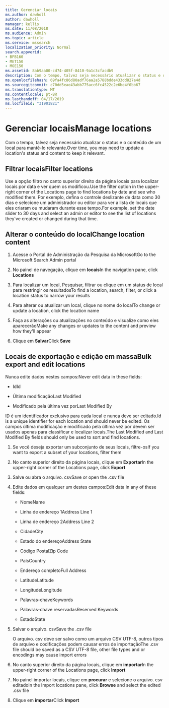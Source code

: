 ```yaml
---
title: Gerenciar locais
ms.author: dawholl
author: dawholl
manager: kellis
ms.date: 11/08/2018
ms.audience: Admin
ms.topic: article
ms.service: mssearch
localization_priority: Normal
search.appverid:
- BFB160
- MET150
- MOE150
ms.assetid: 8ab9aa00-cd74-405f-8410-9a1c3cfacdb9
description: Com o tempo, talvez seja necessário atualizar o status e o conteúdo de um local para mantê-lo relevante.
ms.openlocfilehash: 69fa4fc86d80adf76aa2a5788bdde433dd827a4d
ms.sourcegitcommit: c70dd5eae43abb775acc6fc4522c2e6be4f0bb67
ms.translationtype: MT
ms.contentlocale: pt-BR
ms.lasthandoff: 04/17/2019
ms.locfileid: "31901821"
---
```

# <a name="manage-locations"></a><span data-ttu-id="ea2cf-103">Gerenciar locais</span><span class="sxs-lookup"><span data-stu-id="ea2cf-103">Manage locations</span></span>

<span data-ttu-id="ea2cf-104">Com o tempo, talvez seja necessário atualizar o status e o conteúdo de um local para mantê-lo relevante.</span><span class="sxs-lookup"><span data-stu-id="ea2cf-104">Over time, you may need to update a location's status and content to keep it relevant.</span></span> 
  
## <a name="filter-locations"></a><span data-ttu-id="ea2cf-105">Filtrar locais</span><span class="sxs-lookup"><span data-stu-id="ea2cf-105">Filter locations</span></span>

<span data-ttu-id="ea2cf-106">Use a opção filtro no canto superior direito da página locais para localizar locais por data e ver quem os modificou.</span><span class="sxs-lookup"><span data-stu-id="ea2cf-106">Use the filter option in the upper-right corner of the Locations page to find locations by date and see who modified them.</span></span> <span data-ttu-id="ea2cf-107">Por exemplo, defina o controle deslizante de data como 30 dias e selecione um administrador ou editor para ver a lista de locais que eles criaram ou mudaram durante esse tempo.</span><span class="sxs-lookup"><span data-stu-id="ea2cf-107">For example, set the date slider to 30 days and select an admin or editor to see the list of locations they've created or changed during that time.</span></span>
  
## <a name="change-location-content"></a><span data-ttu-id="ea2cf-108">Alterar o conteúdo do local</span><span class="sxs-lookup"><span data-stu-id="ea2cf-108">Change location content</span></span>

1. <span data-ttu-id="ea2cf-109">Acesse o Portal de Administração da Pesquisa da Microsoft</span><span class="sxs-lookup"><span data-stu-id="ea2cf-109">Go to the Microsoft Search Admin portal</span></span>
    
2. <span data-ttu-id="ea2cf-110">No painel de navegação, clique em **locais**</span><span class="sxs-lookup"><span data-stu-id="ea2cf-110">In the navigation pane, click **Locations**</span></span>
    
3. <span data-ttu-id="ea2cf-111">Para localizar um local, Pesquisar, filtrar ou clique em um status de local para restringir os resultados</span><span class="sxs-lookup"><span data-stu-id="ea2cf-111">To find a location, search, filter, or click a location status to narrow your results</span></span>
    
4. <span data-ttu-id="ea2cf-112">Para alterar ou atualizar um local, clique no nome do local</span><span class="sxs-lookup"><span data-stu-id="ea2cf-112">To change or update a location, click the location name</span></span>
    
5. <span data-ttu-id="ea2cf-113">Faça as alterações ou atualizações no conteúdo e visualize como eles aparecerão</span><span class="sxs-lookup"><span data-stu-id="ea2cf-113">Make any changes or updates to the content and preview how they'll appear</span></span> 
    
6. <span data-ttu-id="ea2cf-114">Clique em **Salvar**</span><span class="sxs-lookup"><span data-stu-id="ea2cf-114">Click **Save**</span></span>
    
## <a name="bulk-export-and-edit-locations"></a><span data-ttu-id="ea2cf-115">Locais de exportação e edição em massa</span><span class="sxs-lookup"><span data-stu-id="ea2cf-115">Bulk export and edit locations</span></span>

<span data-ttu-id="ea2cf-116">Nunca edite dados nestes campos:</span><span class="sxs-lookup"><span data-stu-id="ea2cf-116">Never edit data in these fields:</span></span>
  
- <span data-ttu-id="ea2cf-117">Id</span><span class="sxs-lookup"><span data-stu-id="ea2cf-117">Id</span></span>
    
- <span data-ttu-id="ea2cf-118">Última modificação</span><span class="sxs-lookup"><span data-stu-id="ea2cf-118">Last Modified</span></span>
    
- <span data-ttu-id="ea2cf-119">Modificado pela última vez por</span><span class="sxs-lookup"><span data-stu-id="ea2cf-119">Last Modified By</span></span>
    
<span data-ttu-id="ea2cf-120">ID é um identificador exclusivo para cada local e nunca deve ser editado.</span><span class="sxs-lookup"><span data-stu-id="ea2cf-120">Id is a unique identifier for each location and should never be edited.</span></span> <span data-ttu-id="ea2cf-121">Os campos última modificação e modificado pela última vez por devem ser usados apenas para classificar e localizar locais.</span><span class="sxs-lookup"><span data-stu-id="ea2cf-121">The Last Modified and Last Modified By fields should only be used to sort and find locations.</span></span>
  
1. <span data-ttu-id="ea2cf-122">Se você deseja exportar um subconjunto de seus locais, filtre-os</span><span class="sxs-lookup"><span data-stu-id="ea2cf-122">If you want to export a subset of your locations, filter them</span></span>
    
2. <span data-ttu-id="ea2cf-123">No canto superior direito da página locais, clique em **Exportar**</span><span class="sxs-lookup"><span data-stu-id="ea2cf-123">In the upper-right corner of the Locations page, click **Export**</span></span>
    
3. <span data-ttu-id="ea2cf-124">Salve ou abra o arquivo. csv</span><span class="sxs-lookup"><span data-stu-id="ea2cf-124">Save or open the .csv file</span></span>
    
4. <span data-ttu-id="ea2cf-125">Edite dados em qualquer um destes campos:</span><span class="sxs-lookup"><span data-stu-id="ea2cf-125">Edit data in any of these fields:</span></span>
    
   - <span data-ttu-id="ea2cf-126">Nome</span><span class="sxs-lookup"><span data-stu-id="ea2cf-126">Name</span></span>
    
   - <span data-ttu-id="ea2cf-127">Linha de endereço 1</span><span class="sxs-lookup"><span data-stu-id="ea2cf-127">Address Line 1</span></span>
    
   - <span data-ttu-id="ea2cf-128">Linha de endereço 2</span><span class="sxs-lookup"><span data-stu-id="ea2cf-128">Address Line 2</span></span>
    
   - <span data-ttu-id="ea2cf-129">Cidade</span><span class="sxs-lookup"><span data-stu-id="ea2cf-129">City</span></span>
    
   - <span data-ttu-id="ea2cf-130">Estado do endereço</span><span class="sxs-lookup"><span data-stu-id="ea2cf-130">Address State</span></span>
    
   - <span data-ttu-id="ea2cf-131">Código Postal</span><span class="sxs-lookup"><span data-stu-id="ea2cf-131">Zip Code</span></span>
    
   - <span data-ttu-id="ea2cf-132">País</span><span class="sxs-lookup"><span data-stu-id="ea2cf-132">Country</span></span>
    
   - <span data-ttu-id="ea2cf-133">Endereço completo</span><span class="sxs-lookup"><span data-stu-id="ea2cf-133">Full Address</span></span>
    
   - <span data-ttu-id="ea2cf-134">Latitude</span><span class="sxs-lookup"><span data-stu-id="ea2cf-134">Latitude</span></span>
    
   - <span data-ttu-id="ea2cf-135">Longitude</span><span class="sxs-lookup"><span data-stu-id="ea2cf-135">Longitude</span></span>
    
   - <span data-ttu-id="ea2cf-136">Palavras-chave</span><span class="sxs-lookup"><span data-stu-id="ea2cf-136">Keywords</span></span>
    
   - <span data-ttu-id="ea2cf-137">Palavras-chave reservadas</span><span class="sxs-lookup"><span data-stu-id="ea2cf-137">Reserved Keywords</span></span>
    
   - <span data-ttu-id="ea2cf-138">Estado</span><span class="sxs-lookup"><span data-stu-id="ea2cf-138">State</span></span>
    
5. <span data-ttu-id="ea2cf-139">Salvar o arquivo. csv</span><span class="sxs-lookup"><span data-stu-id="ea2cf-139">Save the .csv file</span></span>

    <span data-ttu-id="ea2cf-140">O arquivo. csv deve ser salvo como um arquivo CSV UTF-8, outros tipos de arquivo e codificações podem causar erros de importação</span><span class="sxs-lookup"><span data-stu-id="ea2cf-140">The .csv file should be saved as a CSV UTF-8 file, other file types and or encodings may cause import errors</span></span>
    
6. <span data-ttu-id="ea2cf-141">No canto superior direito da página locais, clique em **importar**</span><span class="sxs-lookup"><span data-stu-id="ea2cf-141">In the upper-right corner of the Locations page, click **Import**</span></span>
    
7. <span data-ttu-id="ea2cf-142">No painel importar locais, clique em **procurar** e selecione o arquivo. csv editado</span><span class="sxs-lookup"><span data-stu-id="ea2cf-142">In the Import locations pane, click **Browse** and select the edited .csv file</span></span> 
    
8. <span data-ttu-id="ea2cf-143">Clique em **importar**</span><span class="sxs-lookup"><span data-stu-id="ea2cf-143">Click **Import**</span></span>

  

